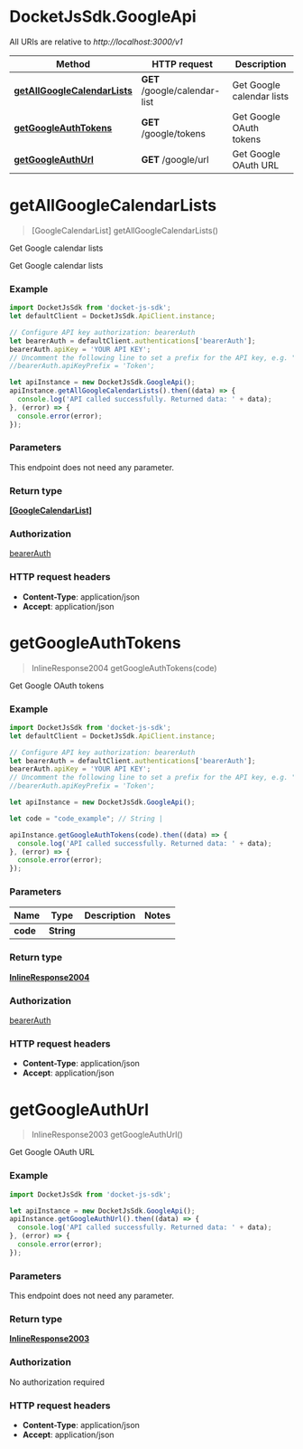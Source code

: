 # DocketJsSdk.GoogleApi

All URIs are relative to *http://localhost:3000/v1*

Method | HTTP request | Description
------------- | ------------- | -------------
[**getAllGoogleCalendarLists**](GoogleApi.md#getAllGoogleCalendarLists) | **GET** /google/calendar-list | Get Google calendar lists
[**getGoogleAuthTokens**](GoogleApi.md#getGoogleAuthTokens) | **GET** /google/tokens | Get Google OAuth tokens
[**getGoogleAuthUrl**](GoogleApi.md#getGoogleAuthUrl) | **GET** /google/url | Get Google OAuth URL


<a name="getAllGoogleCalendarLists"></a>
# **getAllGoogleCalendarLists**
> [GoogleCalendarList] getAllGoogleCalendarLists()

Get Google calendar lists

Get Google calendar lists

### Example
```javascript
import DocketJsSdk from 'docket-js-sdk';
let defaultClient = DocketJsSdk.ApiClient.instance;

// Configure API key authorization: bearerAuth
let bearerAuth = defaultClient.authentications['bearerAuth'];
bearerAuth.apiKey = 'YOUR API KEY';
// Uncomment the following line to set a prefix for the API key, e.g. "Token" (defaults to null)
//bearerAuth.apiKeyPrefix = 'Token';

let apiInstance = new DocketJsSdk.GoogleApi();
apiInstance.getAllGoogleCalendarLists().then((data) => {
  console.log('API called successfully. Returned data: ' + data);
}, (error) => {
  console.error(error);
});

```

### Parameters
This endpoint does not need any parameter.

### Return type

[**[GoogleCalendarList]**](GoogleCalendarList.md)

### Authorization

[bearerAuth](../README.md#bearerAuth)

### HTTP request headers

 - **Content-Type**: application/json
 - **Accept**: application/json

<a name="getGoogleAuthTokens"></a>
# **getGoogleAuthTokens**
> InlineResponse2004 getGoogleAuthTokens(code)

Get Google OAuth tokens



### Example
```javascript
import DocketJsSdk from 'docket-js-sdk';
let defaultClient = DocketJsSdk.ApiClient.instance;

// Configure API key authorization: bearerAuth
let bearerAuth = defaultClient.authentications['bearerAuth'];
bearerAuth.apiKey = 'YOUR API KEY';
// Uncomment the following line to set a prefix for the API key, e.g. "Token" (defaults to null)
//bearerAuth.apiKeyPrefix = 'Token';

let apiInstance = new DocketJsSdk.GoogleApi();

let code = "code_example"; // String | 

apiInstance.getGoogleAuthTokens(code).then((data) => {
  console.log('API called successfully. Returned data: ' + data);
}, (error) => {
  console.error(error);
});

```

### Parameters

Name | Type | Description  | Notes
------------- | ------------- | ------------- | -------------
 **code** | **String**|  | 

### Return type

[**InlineResponse2004**](InlineResponse2004.md)

### Authorization

[bearerAuth](../README.md#bearerAuth)

### HTTP request headers

 - **Content-Type**: application/json
 - **Accept**: application/json

<a name="getGoogleAuthUrl"></a>
# **getGoogleAuthUrl**
> InlineResponse2003 getGoogleAuthUrl()

Get Google OAuth URL



### Example
```javascript
import DocketJsSdk from 'docket-js-sdk';

let apiInstance = new DocketJsSdk.GoogleApi();
apiInstance.getGoogleAuthUrl().then((data) => {
  console.log('API called successfully. Returned data: ' + data);
}, (error) => {
  console.error(error);
});

```

### Parameters
This endpoint does not need any parameter.

### Return type

[**InlineResponse2003**](InlineResponse2003.md)

### Authorization

No authorization required

### HTTP request headers

 - **Content-Type**: application/json
 - **Accept**: application/json

